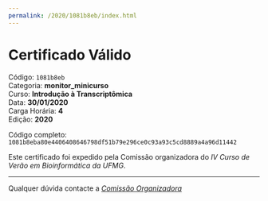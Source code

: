 ```yaml
---
permalink: /2020/1081b8eb/index.html
---
```


# Certificado Válido

Código: `1081b8eb`<br>
Categoria: **monitor_minicurso**<br>
Curso: **Introdução à Transcriptômica**<br>
Data: **30/01/2020**<br>
Carga Horária: **4**<br>
Edição: **2020**<br>


Código completo: `1081b8eba80e4406408646798df51b79e296ce0c93a93c5cd8889a4a96d11442`


Este certificado foi expedido pela Comissão organizadora do *IV Curso de Verão em Bioinformática da UFMG*.

----

Qualquer dúvida contacte a [_Comissão Organizadora_](<mailto:cursobioinfoufmg@gmail.com$subject=[Certificados]>)

